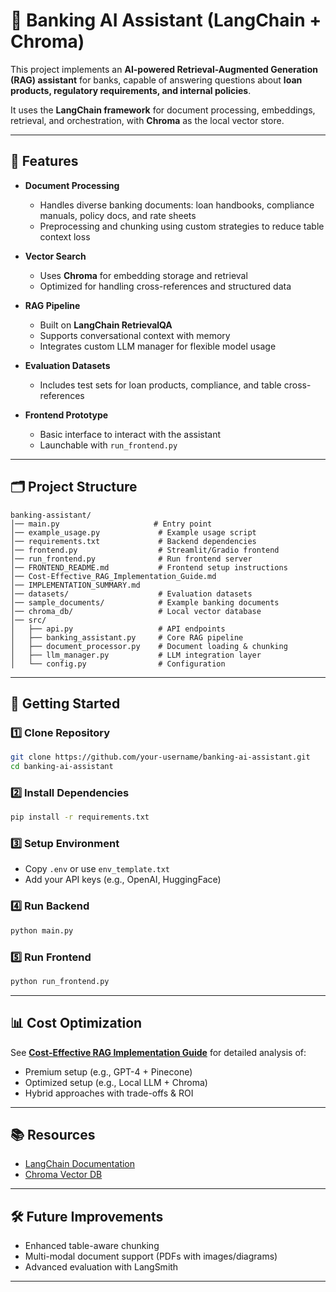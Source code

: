 # 🏦 Banking AI Assistant (LangChain + Chroma)

This project implements an **AI-powered Retrieval-Augmented Generation (RAG) assistant** for banks, capable of answering questions about **loan products, regulatory requirements, and internal policies**.  

It uses the **LangChain framework** for document processing, embeddings, retrieval, and orchestration, with **Chroma** as the local vector store.  

---

## 📌 Features

- **Document Processing**
  - Handles diverse banking documents: loan handbooks, compliance manuals, policy docs, and rate sheets  
  - Preprocessing and chunking using custom strategies to reduce table context loss  

- **Vector Search**
  - Uses **Chroma** for embedding storage and retrieval  
  - Optimized for handling cross-references and structured data  

- **RAG Pipeline**
  - Built on **LangChain RetrievalQA**  
  - Supports conversational context with memory  
  - Integrates custom LLM manager for flexible model usage  

- **Evaluation Datasets**
  - Includes test sets for loan products, compliance, and table cross-references  

- **Frontend Prototype**
  - Basic interface to interact with the assistant  
  - Launchable with `run_frontend.py`  

---

## 🗂 Project Structure

```
banking-assistant/
│── main.py                     # Entry point
│── example_usage.py             # Example usage script
│── requirements.txt             # Backend dependencies
│── frontend.py                  # Streamlit/Gradio frontend
│── run_frontend.py              # Run frontend server
│── FRONTEND_README.md           # Frontend setup instructions
│── Cost-Effective_RAG_Implementation_Guide.md
│── IMPLEMENTATION_SUMMARY.md
│── datasets/                    # Evaluation datasets
│── sample_documents/            # Example banking documents
│── chroma_db/                   # Local vector database
│── src/
│   ├── api.py                   # API endpoints
│   ├── banking_assistant.py     # Core RAG pipeline
│   ├── document_processor.py    # Document loading & chunking
│   ├── llm_manager.py           # LLM integration layer
│   └── config.py                # Configuration
```

---

## 🚀 Getting Started

### 1️⃣ Clone Repository
```bash
git clone https://github.com/your-username/banking-ai-assistant.git
cd banking-ai-assistant
```

### 2️⃣ Install Dependencies
```bash
pip install -r requirements.txt
```

### 3️⃣ Setup Environment
- Copy `.env` or use `env_template.txt`  
- Add your API keys (e.g., OpenAI, HuggingFace)  

### 4️⃣ Run Backend
```bash
python main.py
```

### 5️⃣ Run Frontend
```bash
python run_frontend.py
```

---

## 📊 Cost Optimization

See **[Cost-Effective RAG Implementation Guide](./Cost-Effective_RAG_Implementation_Guide.md)** for detailed analysis of:  
- Premium setup (e.g., GPT-4 + Pinecone)  
- Optimized setup (e.g., Local LLM + Chroma)  
- Hybrid approaches with trade-offs & ROI  

---

## 📚 Resources

- [LangChain Documentation](https://docs.langchain.com/)  
- [Chroma Vector DB](https://www.trychroma.com/)  

---

## 🛠️ Future Improvements

- Enhanced table-aware chunking  
- Multi-modal document support (PDFs with images/diagrams)  
- Advanced evaluation with LangSmith  

---
